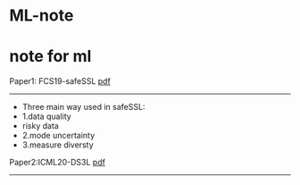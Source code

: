 # ML-note
note for ml
===
Paper1: FCS19-safeSSL [pdf](http://www.lamda.nju.edu.cn/liyf/paper/FCS19-SafeSSL.pdf)
____

 * Three main way used in safeSSL: 
  * 1.data quality
   * risky data
  * 2.mode uncertainty
  * 3.measure diversty

Paper2:ICML20-DS3L [pdf](http://cs.nju.edu.cn/liyf/paper/icml20-DS3L.pdf)
____
